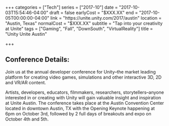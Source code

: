 +++
categories = ["Tech"]
series = ["2017-10"]
date = "2017-10-03T15:54:46-04:00"
draft = false
earlyCost = "$XXX.XX"
end = "2017-10-05T00:00:00-04:00"
link = "https://unite.unity.com/2017/austin"
location = "Austin, Texas"
normalCost = "$XXX.XX"
subtitle = "Tap into your creativity at Unite"
tags = ["Gaming", "Fall", "DownSouth", "VirtualReality"]
title = "Unity Unite Austin"

+++


## Conference Details: 

Join us at the annual developer conference for Unity–the market leading platform for creating video games, simulations and other interactive 3D, 2D and VR/AR content.

Artists, developers, educators, filmmakers, researchers, storytellers–anyone interested in or creating with Unity will gain valuable insight and inspiration at Unite Austin. The conference takes place at the Austin Convention Center located in downtown Austin, TX with the Opening Keynote happening at 6pm on October 3rd, followed by 2 full days of breakouts and expo on October 4th and 5th.